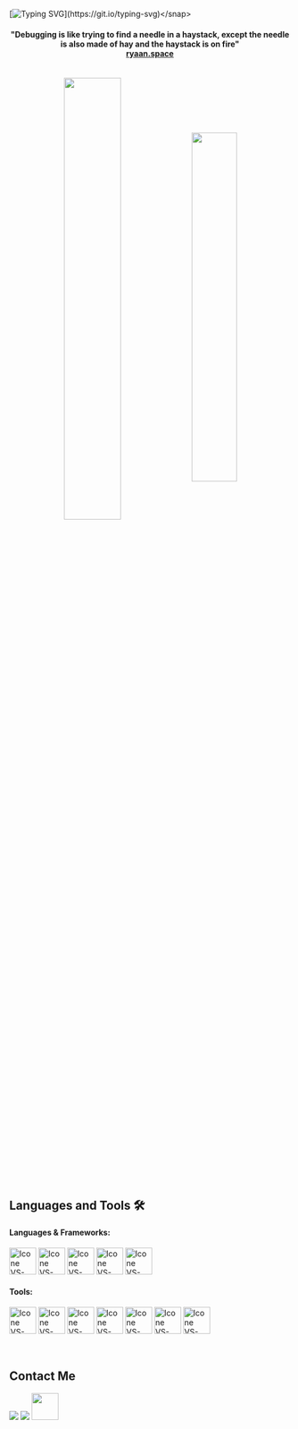 <snap align='center'>[![Typing SVG](https://readme-typing-svg.herokuapp.com?font=DotGothic16&size=41&pause=1000&color=33FF00&center=true&vCenter=true&random=false&width=800&height=60&lines=Welcome+To+My+GitHub+Profile!;The+Name's+Rayy...;Rayyan+Hassan+Salman.;I'm+A+Computer+Science+Student+At+GIKI.)](https://git.io/typing-svg)</snap>
  

<h4  align="center">"Debugging is like trying to find a needle in a haystack, except the needle is also made of hay and the haystack is on fire"<br><a href="https://ryaan.space/" target="_blank">ryaan.space</a></h3>

  
  

<br>

  

<div  align="center"  style="margin-bottom:200px">

<img  width=45%  align="center"  src="https://github-readme-stats.vercel.app/api?username=Rayy1704&theme=radical&show_icons=true"  />

<img  width=40%  align="center"  src="https://github-readme-stats.vercel.app/api/top-langs/?username=Rayy1704&layout=compact&theme=radical"  />

</div>

  
<br>

  

## Languages and Tools 🛠
#### Languages & Frameworks:

[<img height="48px" width="48px" alt="Icone VS-Code" src="https://skillicons.dev/icons?i=python"/>](https://www.python.org/)
[<img height="48px" width="48px" alt="Icone VS-Code" src="https://skillicons.dev/icons?i=cpp"/>](https://cplusplus.com/)
[<img height="48px" width="48px" alt="Icone VS-Code" src="https://skillicons.dev/icons?i=html"/>](https://developer.mozilla.org/en-US/docs/Web/HTML)
[<img height="48px" width="48px" alt="Icone VS-Code" src="https://skillicons.dev/icons?i=css"/>](https://www.w3.org/Style/CSS/)
[<img height="48px" width="48px" alt="Icone VS-Code" src="https://skillicons.dev/icons?i=js"/>](https://www.javascript.com/)
<br>

#### Tools:
  

[<img height="48px" width="48px" alt="Icone VS-Code" src="https://skillicons.dev/icons?i=linux"/>](https://www.linux.org/)
[<img height="48px" width="48px" alt="Icone VS-Code" src="https://skillicons.dev/icons?i=github"/>](https://github.com/)
[<img height="48px" width="48px" alt="Icone VS-Code" src="https://skillicons.dev/icons?i=pycharm"/>](https://www.jetbrains.com/pycharm/)
[<img height="48px" width="48px" alt="Icone VS-Code" src="https://skillicons.dev/icons?i=ubuntu"/>](https://ubuntu.com/)
[<img height="48px" width="48px" alt="Icone VS-Code" src="https://skillicons.dev/icons?i=windows"/>](https://www.microsoft.com/)
[<img height="48px" width="48px" alt="Icone VS-Code" src="https://skillicons.dev/icons?i=clion"/>](https://www.jetbrains.com/clion/)
[<img height="48px" width="48px" alt="Icone VS-Code" src="https://skillicons.dev/icons?i=vscode"/>](https://code.visualstudio.com/)


<br>

  

## Contact Me

<div>

<a  href = "mailto: ryaansalman@gmail.com"><img  loading="lazy"  src="https://skillicons.dev/icons?i=gmail"  target="_blank"></a>
<a  href="https://www.linkedin.com/in/rayy1704/"  target="_blank"><img  loading="lazy"  src="https://skillicons.dev/icons?i=linkedin"  target="_blank"></a>
<a  href="https://ryaan.space"  target="_blank"><img  loading="lazy"  src="https://ryaan.space/assets/images/a.png"  target="_blank" width="48px"></a>

</div>
